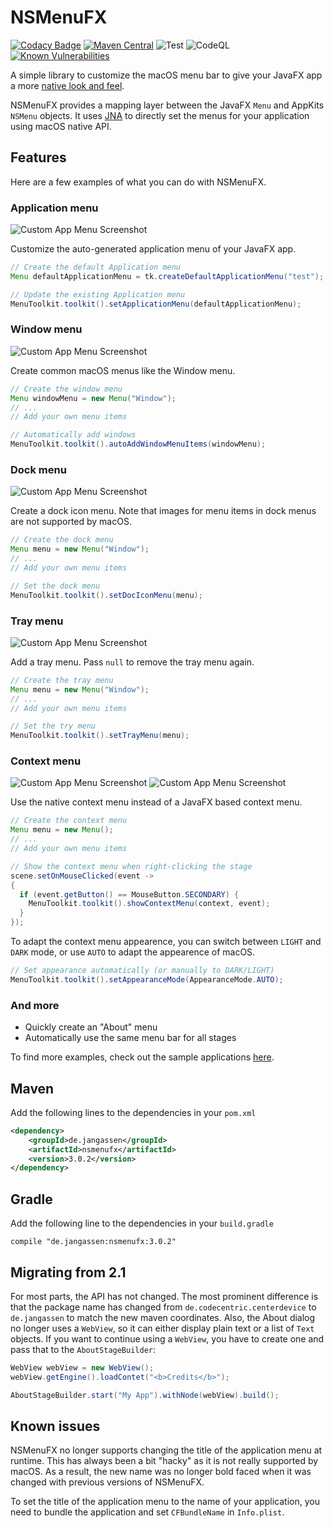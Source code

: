 # NSMenuFX

[![Codacy Badge](https://api.codacy.com/project/badge/Grade/61379f5f801c464fb8cf5488d7c9f0c3)](https://www.codacy.com/app/0x4a616e/NSMenuFX?utm_source=github.com&utm_medium=referral&utm_content=codecentric/NSMenuFX&utm_campaign=badger)
[![Maven Central](https://img.shields.io/maven-central/v/de.jangassen/nsmenufx.svg?label=Maven%20Central)](https://search.maven.org/search?q=g:%22de.jangassen%22%20AND%20a:%22nsmenufx%22)
![Test](https://github.com/0x4a616e/NSMenuFX/workflows/Test/badge.svg)
![CodeQL](https://github.com/0x4a616e/NSMenuFX/workflows/CodeQL/badge.svg)
[![Known Vulnerabilities](https://snyk.io/test/github/0x4a616e/NSMenuFX/badge.svg?targetFile=pom.xml)](https://snyk.io/test/github/0x4a616e/NSMenuFX?targetFile=pom.xml)

A simple library to customize the macOS menu bar to give your JavaFX app
a more [native look and feel](https://developer.apple.com/library/mac/documentation/UserExperience/Conceptual/OSXHIGuidelines/MenuBarMenus.html).  

NSMenuFX provides a mapping layer between the JavaFX `Menu` and AppKits `NSMenu` objects. It uses [JNA](https://github.com/java-native-access/jna) to directly set the menus for your application using macOS native API.

## Features

Here are a few examples of what you can do with NSMenuFX.

### Application menu

![Custom App Menu Screenshot](./Assets/Screenshots/app_menu.png)

Customize the auto-generated application menu of your JavaFX app.

```java
// Create the default Application menu
Menu defaultApplicationMenu = tk.createDefaultApplicationMenu("test");

// Update the existing Application menu
MenuToolkit.toolkit().setApplicationMenu(defaultApplicationMenu);
```

### Window menu

![Custom App Menu Screenshot](./Assets/Screenshots/window_menu.png)

Create common macOS menus like the Window menu.

```java
// Create the window menu
Menu windowMenu = new Menu("Window");
// ...
// Add your own menu items

// Automatically add windows
MenuToolkit.toolkit().autoAddWindowMenuItems(windowMenu);
```

### Dock menu

![Custom App Menu Screenshot](./Assets/Screenshots/dock_menu.png)

Create a dock icon menu. Note that images for menu items in dock menus are not supported by macOS.

```java
// Create the dock menu
Menu menu = new Menu("Window");
// ...
// Add your own menu items

// Set the dock menu
MenuToolkit.toolkit().setDocIconMenu(menu);
```

### Tray menu

![Custom App Menu Screenshot](./Assets/Screenshots/tray_menu.png)

Add a tray menu. Pass `null` to remove the tray menu again.

```java
// Create the tray menu
Menu menu = new Menu("Window");
// ...
// Add your own menu items

// Set the try menu
MenuToolkit.toolkit().setTrayMenu(menu);
```

### Context menu

![Custom App Menu Screenshot](./Assets/Screenshots/context_light.png)
![Custom App Menu Screenshot](./Assets/Screenshots/context_dark.png)

Use the native context menu instead of a JavaFX based context menu.

```java
// Create the context menu
Menu menu = new Menu();
// ...
// Add your own menu items

// Show the context menu when right-clicking the stage
scene.setOnMouseClicked(event ->
{
  if (event.getButton() == MouseButton.SECONDARY) {
    MenuToolkit.toolkit().showContextMenu(context, event);
  }
});
```

To adapt the context menu appearence, you can switch between `LIGHT` and `DARK` mode, or use `AUTO` to adapt the appearence of macOS.

```java
// Set appearance automatically (or manually to DARK/LIGHT)
MenuToolkit.toolkit().setAppearanceMode(AppearanceMode.AUTO);
```

### And more

* Quickly create an "About" menu
* Automatically use the same menu bar for all stages

To find more examples, check out the sample applications [here](https://github.com/0x4a616e/NSMenuFX/tree/master/samples/src/main/java/de/jangassen/nsmenufx/samples).

## Maven

Add the following lines to the dependencies in your `pom.xml`
```xml
<dependency>
    <groupId>de.jangassen</groupId>
    <artifactId>nsmenufx</artifactId>
    <version>3.0.2</version>
</dependency>
```
## Gradle

Add the following line to the dependencies in your `build.gradle`

	compile "de.jangassen:nsmenufx:3.0.2"

## Migrating from 2.1

For most parts, the API has not changed. The most prominent difference is that the package name has changed from `de.codecentric.centerdevice` to `de.jangassen` to match the new maven coordinates. Also, the About dialog no longer uses a `WebView`, so it can either display plain text or a list of `Text` objects. If you want to continue using a `WebView`, you have to create one and pass that to the `AboutStageBuilder`:

```java
WebView webView = new WebView();
webView.getEngine().loadContet("<b>Credits</b>");

AboutStageBuilder.start("My App").withNode(webView).build();
```

## Known issues

NSMenuFX no longer supports changing the title of the application menu at
runtime. This has always been a bit "hacky" as it is not really supported
by macOS. As a result, the new name was no longer bold faced when it was
changed with previous versions of NSMenuFX.

To set the title of the application menu to the name of your application,
you need to bundle the application and set `CFBundleName` in `Info.plist`.
